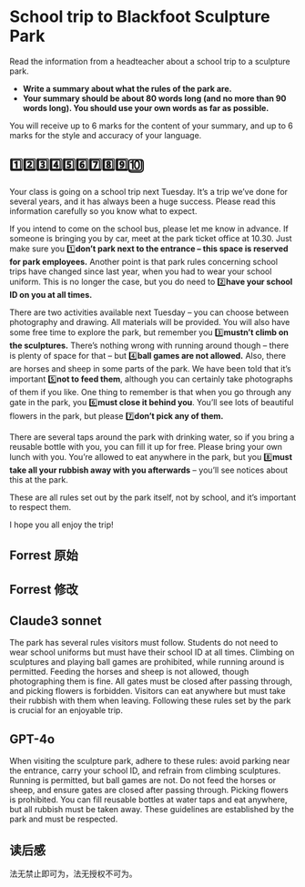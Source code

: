 # School trip to Blackfoot Sculpture Park
Read the information from a headteacher about a school trip to a sculpture park.
- **Write a summary about what the rules of the park are.**
- **Your summary should be about 80 words long (and no more than 90 words long). You
should use your own words as far as possible.**

You will receive up to 6 marks for the content of your summary, and up to 6 marks for the style and
accuracy of your language.

## 1️⃣2️⃣3️⃣4️⃣5️⃣6️⃣7️⃣8️⃣9️⃣🔟
Your class is going on a school trip next Tuesday. It’s a trip we’ve done for several years, and it has always been a huge success.
Please read this information carefully so you know what to expect.

If you intend to come on the school bus, please let me know in advance. If someone is bringing you by car, meet at the park ticket office at 10.30. Just make sure you 1️⃣**don’t park next to the entrance – this space is reserved for park employees.** Another point is that park rules concerning school trips have changed since last year, when you had to wear your school uniform. This is no longer the case, but you do need to 2️⃣**have your school ID on you at all times.**

There are two activities available next Tuesday – you can choose between photography and drawing. All materials will be provided. You will also have some free time to explore the park, but remember you 3️⃣**mustn’t climb on the sculptures.** There’s nothing wrong with running around though – there is plenty of space for that – but 4️⃣**ball games are not allowed.** Also, there are horses and sheep in some parts of the park. We have been told that it’s important 5️⃣**not to feed them**, although you can certainly take photographs of them if you like. One thing to remember is that when you go through any gate in the park, you 6️⃣**must close it behind you**. You’ll see lots of beautiful flowers in the park, but please 7️⃣**don’t pick any of them.** 

There are several taps around the park with drinking water, so if you bring a reusable bottle with you, you can fill it up for free. Please bring your own lunch with you. You’re allowed to eat anywhere in the park, but you 8️⃣**must take all your rubbish away with you afterwards** – you’ll see notices about this at the park.

These are all rules set out by the park itself, not by school, and it’s important to respect them.

I hope you all enjoy the trip!

## Forrest 原始

## Forrest 修改

## Claude3 sonnet﻿
The park has several rules visitors must follow. Students do not need to wear school uniforms but must have their school ID at all times. Climbing on sculptures and playing ball games are prohibited, while running around is permitted. Feeding the horses and sheep is not allowed, though photographing them is fine. All gates must be closed after passing through, and picking flowers is forbidden. Visitors can eat anywhere but must take their rubbish with them when leaving. Following these rules set by the park is crucial for an enjoyable trip.

## GPT-4o
When visiting the sculpture park, adhere to these rules: avoid parking near the entrance, carry your school ID, and refrain from climbing sculptures. Running is permitted, but ball games are not. Do not feed the horses or sheep, and ensure gates are closed after passing through. Picking flowers is prohibited. You can fill reusable bottles at water taps and eat anywhere, but all rubbish must be taken away. These guidelines are established by the park and must be respected.

## 读后感
法无禁止即可为，法无授权不可为。
